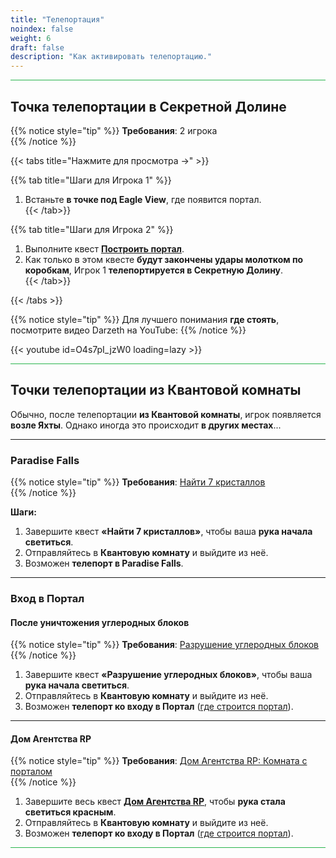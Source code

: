 ```yaml
---
title: "Телепортация"
noindex: false
weight: 6
draft: false
description: "Как активировать телепортацию."
---
```


<hr style="background-color: #28b44c" size=8>

## Точка телепортации в Секретной Долине  

{{% notice style="tip" %}}
**Требования**: 2 игрока  
{{% /notice %}}

{{< tabs title="Нажмите для просмотра ->" >}}

{{% tab title="Шаги для Игрока 1" %}}
1. Встаньте **в точке под Eagle View**, где появится портал.  
{{< /tab>}}

{{% tab title="Шаги для Игрока 2" %}}
1. Выполните квест **[Построить портал](/lore/quests/build_portal)**.  
2. Как только в этом квесте **будут закончены удары молотком по коробкам**, Игрок 1 **телепортируется в Секретную Долину**.  
{{< /tab>}}

{{< /tabs >}}

{{% notice style="tip" %}}
Для лучшего понимания **где стоять**, посмотрите видео Darzeth на YouTube:
{{% /notice %}}

{{< youtube id=O4s7pI_jzW0 loading=lazy >}}

<hr style="background-color: #28b44c" size=8>

## Точки телепортации из Квантовой комнаты  

Обычно, после телепортации **из Квантовой комнаты**, игрок появляется **возле Яхты**. Однако иногда это происходит **в других местах**...

---

### **Paradise Falls**  

{{% notice style="tip" %}}
**Требования**: [Найти 7 кристаллов](/lore/quests/find_7_crystals)  
{{% /notice %}}

**Шаги:**  

1. Завершите квест **«Найти 7 кристаллов»**, чтобы ваша **рука начала светиться**.  
2. Отправляйтесь в **Квантовую комнату** и выйдите из неё.  
3. Возможен **телепорт в Paradise Falls**.

---

### **Вход в Портал**  

#### После уничтожения углеродных блоков  

{{% notice style="tip" %}}
**Требования**: [Разрушение углеродных блоков](/lore/quests/destroy_carbon_blocks)  
{{% /notice %}}

1. Завершите квест **«Разрушение углеродных блоков»**, чтобы ваша **рука начала светиться**.  
2. Отправляйтесь в **Квантовую комнату** и выйдите из неё.  
3. Возможен **телепорт ко входу в Портал** ([где строится портал](/lore/quests/build_portal)).

---

#### Дом Агентства RP  

{{% notice style="tip" %}}
**Требования**: [Дом Агентства RP: Комната с порталом](/lore/quests/agency_coffin_portal/portal/)  
{{% /notice %}}

1. Завершите весь квест **[Дом Агентства RP](/lore/quests/agency_coffin_portal/)**, чтобы **рука стала светиться красным**.  
2. Отправляйтесь в **Квантовую комнату** и выйдите из неё.  
3. Возможен **телепорт ко входу в Портал** ([где строится портал](/lore/quests/build_portal)).

<hr style="background-color: #28b44c" size=8>
